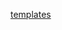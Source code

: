 
[templates](https://app.snowflake.com/templates?source=slim-featured-template-section&entryPoint=NOTEBOOKS)
